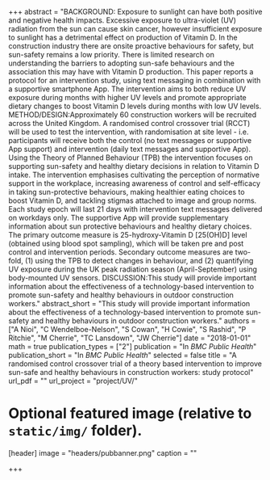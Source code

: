 +++
abstract = "BACKGROUND: Exposure to sunlight can have both positive and negative health impacts. Excessive exposure to ultra-violet (UV) radiation from the sun can cause skin cancer, however insufficient exposure to sunlight has a detrimental effect on production of Vitamin D. In the construction industry there are onsite proactive behaviours for safety, but sun-safety remains a low priority. There is limited research on understanding the barriers to adopting sun-safe behaviours and the association this may have with Vitamin D production. This paper reports a protocol for an intervention study, using text messaging in combination with a supportive smartphone App. The intervention aims to both reduce UV exposure during months with higher UV levels and promote appropriate dietary changes to boost Vitamin D levels during months with low UV levels. METHOD/DESIGN:Approximately 60 construction workers will be recruited across the United Kingdom. A randomised control crossover trial (RCCT) will be used to test the intervention, with randomisation at site level - i.e. participants will receive both the control (no text messages or supportive App support) and intervention (daily text messages and supportive App). Using the Theory of Planned Behaviour (TPB) the intervention focuses on supporting sun-safety and healthy dietary decisions in relation to Vitamin D intake. The intervention emphasises cultivating the perception of normative support in the workplace, increasing awareness of control and self-efficacy in taking sun-protective behaviours, making healthier eating choices to boost Vitamin D, and tackling stigmas attached to image and group norms. Each study epoch will last 21 days with intervention text messages delivered on workdays only. The supportive App will provide supplementary information about sun protective behaviours and healthy dietary choices. The primary outcome measure is 25-hydroxy-Vitamin D [25(OH)D] level (obtained using blood spot sampling), which will be taken pre and post control and intervention periods. Secondary outcome measures are two-fold, (1) using the TPB to detect changes in behaviour, and (2) quantifying UV exposure during the UK peak radiation season (April-September) using body-mounted UV sensors. DISCUSSION:This study will provide important information about the effectiveness of a technology-based intervention to promote sun-safety and healthy behaviours in outdoor construction workers."
abstract_short = "This study will provide important information about the effectiveness of a technology-based intervention to promote sun-safety and healthy behaviours in outdoor construction workers."
authors = ["A Nioi", "C Wendelboe-Nelson", "S Cowan", "H Cowie", "S Rashid", "P Ritchie", "M Cherrie", "TC Lansdown", "JW Cherrie"]
date = "2018-01-01"
math = true
publication_types = ["2"]
publication = "In *BMC Public Health*"
publication_short = "In *BMC Public Health*"
selected = false
title = "A randomised control crossover trial of a theory based intervention to improve sun-safe and healthy behaviours in construction workers: study protocol"
url_pdf = ""
url_project = "project/UV/"
  
  
# Optional featured image (relative to `static/img/` folder).
[header]
image = "headers/pubbanner.png"
caption = ""
  
+++
    